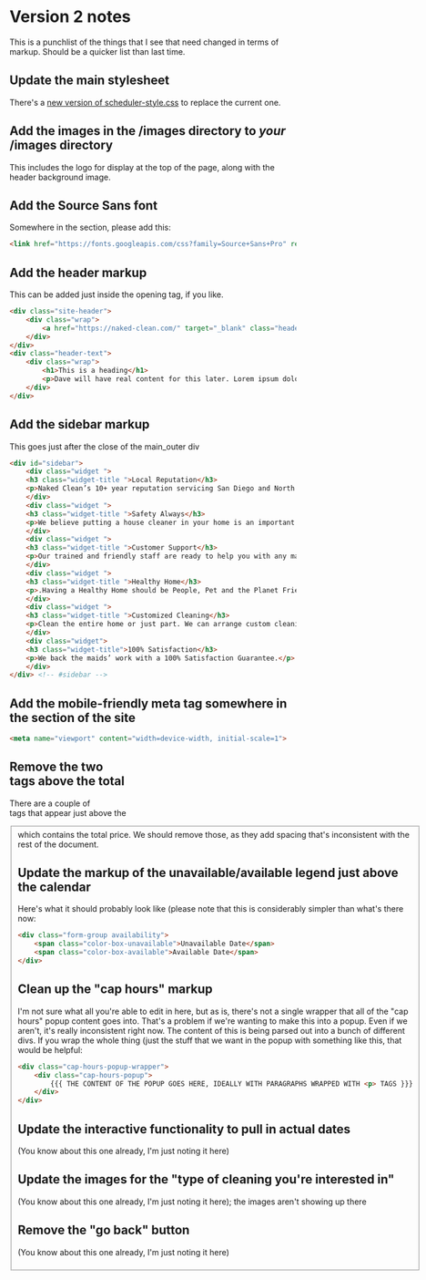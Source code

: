 # Version 2 notes

This is a punchlist of the things that I see that need changed in terms of markup. Should be a quicker list than last time.

## Update the main stylesheet
There's a [new version of scheduler-style.css](https://github.com/redblueconcepts/Naked-Clean-SCHEDULER/blob/master/Scheduler_files/styles/scheduler-style.css) to replace the current one.

## Add the images in the /images directory to *your* /images directory
This includes the logo for display at the top of the page, along with the header background image.

## Add the Source Sans font
Somewhere in the <head> section, please add this:
```html
<link href="https://fonts.googleapis.com/css?family=Source+Sans+Pro" rel="stylesheet">	
```

## Add the header markup
This can be added just inside the opening <body> tag, if you like.

```html
<div class="site-header">
	<div class="wrap">
	    <a href="https://naked-clean.com/" target="_blank" class="header-logo"></a>
	</div>
</div>
<div class="header-text">
	<div class="wrap">
	    <h1>This is a heading</h1>
	    <p>Dave will have real content for this later. Lorem ipsum dolor sit amet, consectetur adipisicing elit, sed do eiusmod tempor incididunt ut labore et dolore magna aliqua. Ut enim ad minim veniam, quis nostrud exercitation ullamco laboris nisi ut aliquip ex ea commodo consequat. Duis</p>
	</div>
</div>
```

## Add the sidebar markup
This goes just after the close of the main_outer div
```html
<div id="sidebar">
    <div class="widget ">
	<h3 class="widget-title ">Local Reputation</h3>
	<p>Naked Clean’s 10+ year reputation servicing San Diego and North County with an A+ rating with the Better Business Bureau.</p>
    </div>
    <div class="widget ">
	<h3 class="widget-title ">Safety Always</h3>
	<p>We believe putting a house cleaner in your home is an important decision. Most of the house cleaners we partner with have many years of cleaning experience with us.</p>
    </div>
    <div class="widget ">
	<h3 class="widget-title ">Customer Support</h3>
	<p>Our trained and friendly staff are ready to help you with any matter. Simply Call, Email or Chat and we’ll happily answer your questions.</p>
    </div>
    <div class="widget ">
	<h3 class="widget-title ">Healthy Home</h3>
	<p>.Having a Healthy Home should be People, Pet and the Planet Friendly® The maids will bring all the supplies necessary based on your request</p>
    </div>
    <div class="widget ">
	<h3 class="widget-title ">Customized Cleaning</h3>
	<p>Clean the entire home or just part. We can arrange custom cleanings to fit your specific needs.</p>
    </div>
    <div class="widget">
	<h3 class="widget-title">100% Satisfaction</h3>
	<p>We back the maids’ work with a 100% Satisfaction Guarantee.</p>
    </div>
</div> <!-- #sidebar -->
```

## Add the mobile-friendly meta tag somewhere in the <head> section of the site

```html
<meta name="viewport" content="width=device-width, initial-scale=1">
```

## Remove the two <br> tags above the total

There are a couple of <br> tags that appear just above the <fieldset> which contains the total price. We should remove those, as they add spacing that's inconsistent with the rest of the document.

## Update the markup of the unavailable/available legend just above the calendar
Here's what it should probably look like (please note that this is considerably simpler than what's there now:

```html
<div class="form-group availability">
	<span class="color-box-unavailable">Unavailable Date</span>
	<span class="color-box-available">Available Date</span>
</div>
```

## Clean up the "cap hours" markup
I'm not sure what all you're able to edit in here, but as is, there's not a single wrapper that all of the "cap hours" popup content goes into. That's a problem if we're wanting to make this into a popup. Even if we aren't, it's really inconsistent right now. The content of this is being parsed out into a bunch of different divs. If you wrap the whole thing (just the stuff that we want in the popup with something like this, that would be helpful:

```html
<div class="cap-hours-popup-wrapper">
	<div class="cap-hours-popup">
		{{{ THE CONTENT OF THE POPUP GOES HERE, IDEALLY WITH PARAGRAPHS WRAPPED WITH <p> TAGS }}}
	</div>
</div>
```

## Update the interactive functionality to pull in actual dates
(You know about this one already, I'm just noting it here)

## Update the images for the "type of cleaning you're interested in"
(You know about this one already, I'm just noting it here); the images aren't showing up there

## Remove the "go back" button
(You know about this one already, I'm just noting it here)
